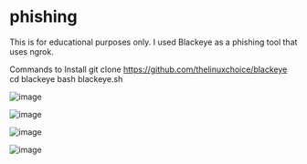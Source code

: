 # phishing

This is for educational purposes only. I used Blackeye as a phishing tool that uses ngrok. 

Commands to Install
git clone https://github.com/thelinuxchoice/blackeye
cd blackeye
bash blackeye.sh


![image](https://user-images.githubusercontent.com/80080368/122428151-ad397a00-cf5f-11eb-9715-2794533e7d45.png)


![image](https://user-images.githubusercontent.com/80080368/122428238-bf1b1d00-cf5f-11eb-849c-9b87d111694f.png)


![image](https://user-images.githubusercontent.com/80080368/122428353-d3f7b080-cf5f-11eb-88a6-ad8928658828.png)


![image](https://user-images.githubusercontent.com/80080368/122428468-ea057100-cf5f-11eb-9f1b-63429fa0d30a.png)
